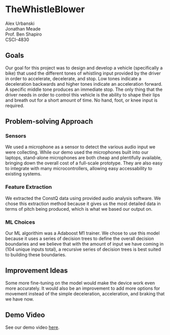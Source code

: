 # TheWhistleBlower
Alex Urbanski  
Jonathan Meade  
Prof. Ben Shapiro  
CSCI-4830

## Goals
Our goal for this project was to design and develop a vehicle (specifically a bike) that used the different tones of
whistling input provided by the driver in order to accelerate, decelerate, and stop. Low tones indicate a deceleration backwards
and higher tones indicate an acceleration forward. A specific middle tone produces an immediate stop. The only thing that the driver
needs in order to control this vehicle is the ability to shape their lips and breath out for a short amount of time. No hand, foot, or knee
input is required. 

## Problem-solving Approach
### Sensors
We used a microphone as a sensor to detect the various audio input we were collecting. While our demo used the microphones 
built into our laptops, stand-alone microphones are both cheap and plentifully available, bringing down the overall cost
of a full-scale prototype. They are also easy to integrate with many microcontrollers, allowing easy accessability to existing systems. 

### Feature Extraction
We extracted the ConstQ data using provided audio analysis software. We chose this extraction method
because it gives us the most detailed data in terms of pitch being produced, which is what we based our 
output on. 

### ML Choices
Our ML algorithim was a Adaboost M1 trainer. We chose to use this model because it uses a series of decision trees 
to define the overall decision boundaries and we believe that with the amount of input we have coming in (104 unique inputs total),
a recursive series of decision trees is best suited to building these boundaries. 

## Improvement Ideas
Some more fine-tuning on the model would make the device work even more accurately. It would also be an improvement to add more options
for movement instead of the simple deceleration, acceleration, and braking that we have now. 

## Demo Video
See our demo video [here](https://youtu.be/DNs9MV2QM_I).